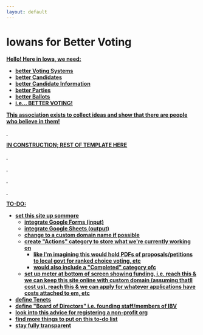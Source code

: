```yaml
---
layout: default
---
```


# Iowans for Better Voting

<u><strong>Hello! Here in Iowa, we need:<strong/><u/>
- better Voting Systems
- better Candidates
- better Candidate Information
- better Parties
- better Ballots
- i.e... **BETTER VOTING!**

**This association exists to collect ideas and show that there are people who believe in them!**

&nbsp;

IN CONSTRUCTION; REST OF TEMPLATE [HERE](./template.html)

&nbsp;

&nbsp;

&nbsp;

&nbsp;

TO-DO:
- set this site up sommore
  - integrate Google Forms (input)
  - integrate Google Sheets (output)
  - change to a custom domain name if possible
  - create "Actions" category to store what we're currently working on
    - like I'm imagining this would hold PDFs of proposals/petitions to local govt for ranked choice voting, etc
    - would also include a "Completed" category ofc
  - set up meter at bottom of screen showing funding, i.e. reach this & we can keep this site online with custom domain (assuming thatll cost us), reach this & we can apply for whatever applications have costs attached to em, etc 
- define Tenets
- define "Board of Directors" i.e. founding staff/members of IBV
- look into [this advice](https://www.oflaherty-law.com/learn-about-law/how-do-i-register-a-non-profit-organization-in-iowa) for registering a non-profit org
- find more things to put on this to-do list
- stay fully transparent

